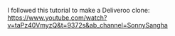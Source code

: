 I followed this tutorial to make a Deliveroo clone: https://www.youtube.com/watch?v=taPz40VmyzQ&t=9372s&ab_channel=SonnySangha 
